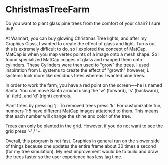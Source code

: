 # ChristmasTreeFarm
Do you want to plant glass pine trees from the comfort of your chair? I sure did!


At Walmart, you can buy glowing Christmas Tree lights, and after my Graphics Class, I wanted to create the effect of glass and light. Turns out this is extremely difficult to do, so I explored the concept of MatCap. MatCap is when you map vertex points of a image onto a mesh shape. So I found specialized MatCap images of glass and mapped them onto cylinders. These Cylinders were then used to "grow" the trees. I used inspiration from L systems to create the effect of "growth" however, L systems look more like decidous trees whereas I wanted pine trees.

In order to work the farm, you have a red point on the screen---he is named Santa. You can move Santa around using the 'w' (forward), 's' (backward), 'a' (left), and 'd' (right) controls. 

Plant trees by pressing 'j'. To removed trees press 'k'.
For customizable fun, numbers 1-5 have different MatCap images attatched to them. This means that each number will change the shine and color of the tree. 

Trees can only be planted in the grid. However, if you do not want to see the grid press '-' / '+'

Overall, this program is not fast. Graphics in general run on the slower side of things because one updates the entire frame about 30 times a second (for my tree simulation). My next improvement would be to build and draw the trees faster so the user experience has less lag time.
